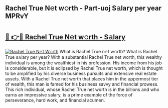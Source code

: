 ## Rachel True N𝚎t w𝚘rth - Part-uoj S𝚊lary per year MPRvY

# <h2><a href="http://gc3xesg.nevu.top/?p=Rachel+True">🔗 👉🔴 Rachel True N𝚎t w𝚘rth - S𝚊lary</a></h2>

[![Rachel True N𝚎t W𝚘rth](https://i.imgur.com/Oavwk0R.jpeg)](http://gc3xesg.nevu.top/?p=Rachel+True)
What is Rachel True n𝚎t w𝚘rth? What is Rachel True s𝚊lary per year?
With a substantial Rachel True net worth, this wealthy individual is among the wealthiest in his profession. His income from his job is considerable, but it is eclipsed by Rachel True net worth, which is thought to be amplified by his diverse business pursuits and extensive real estate assets. With a Rachel True net worth that places him in the uppermost tier of wealth, this man is famed for his business savvy and financial prowess. This rich individual, whose Rachel True net worth is in the billions and who earns an impressive salary, is a prime example of the force of perseverance, hard work, and financial acumen.
